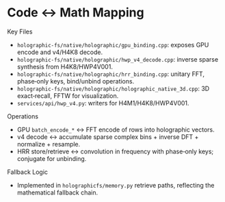Code ↔ Math Mapping
===================

Key Files
- `holographic-fs/native/holographic/gpu_binding.cpp`: exposes GPU encode and v4/H4K8 decode.
- `holographic-fs/native/holographic/hwp_v4_decode.cpp`: inverse sparse synthesis from H4K8/HWP4V001.
- `holographic-fs/native/holographic/hrr_binding.cpp`: unitary FFT, phase‑only keys, bind/unbind operations.
- `holographic-fs/native/holographic/holographic_native_3d.cpp`: 3D exact‑recall, FFTW for visualization.
- `services/api/hwp_v4.py`: writers for H4M1/H4K8/HWP4V001.

Operations
- GPU `batch_encode_*` ↔ FFT encode of rows into holographic vectors.
- v4 decode ↔ accumulate sparse complex bins + inverse DFT + normalize + resample.
- HRR store/retrieve ↔ convolution in frequency with phase‑only keys; conjugate for unbinding.

Fallback Logic
- Implemented in `holographicfs/memory.py` retrieve paths, reflecting the mathematical fallback chain.

